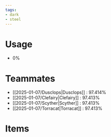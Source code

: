 ```yaml
---
tags:
- dark
- steel
---
```

# Usage
- 0%
# Teammates
- [[2025-01-07/Dusclops|Dusclops]] : 97.414%
- [[2025-01-07/Clefairy|Clefairy]] : 97.413%
- [[2025-01-07/Scyther|Scyther]] : 97.413%
- [[2025-01-07/Torracat|Torracat]] : 97.413%
# Items